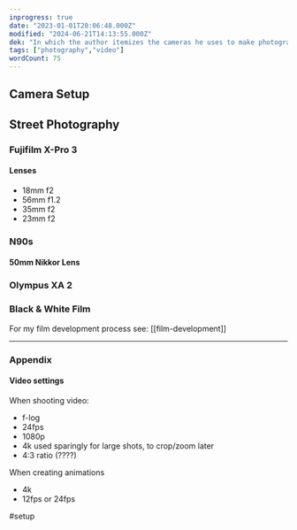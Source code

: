 ```yaml
---
inprogress: true
date: "2023-01-01T20:06:48.000Z"
modified: "2024-06-21T14:13:55.000Z"
dek: "In which the author itemizes the cameras he uses to make photographs"
tags: ["photography","video"]
wordCount: 75
---
```

## Camera Setup

## Street Photography

### Fujifilm X-Pro 3

#### Lenses
- 18mm f2
- 56mm f1.2
- 35mm f2
- 23mm f2

### N90s

#### 50mm Nikkor Lens

### Olympus XA 2

### Black & White Film

For my film development process see: [[film-development]]

---

### Appendix

#### Video settings

When shooting video:

- f-log
- 24fps
- 1080p
- 4k used sparingly for large shots, to crop/zoom later
- 4:3 ratio (????)

When creating animations

- 4k
- 12fps or 24fps

#setup
